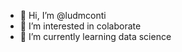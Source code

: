 - 👋 Hi, I’m @ludmconti
- 👀 I’m interested in colaborate
- 🌱 I’m currently learning data science

<!---
ludmconti/ludmconti is a ✨ special ✨ repository because its `README.md` (this file) appears on your GitHub profile.
You can click the Preview link to take a look at your changes.
--->
